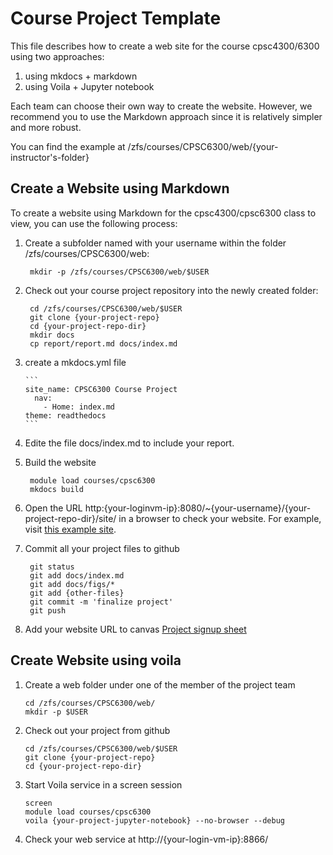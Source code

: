 # Course Project Template

This file describes how to create a web site for the course cpsc4300/6300 using two approaches:

1. using mkdocs + markdown
1. using Voila + Jupyter notebook

Each team can choose their own way to create the website. However, we recommend you to use the Markdown approach since it is relatively simpler and more robust.

You can find the example at /zfs/courses/CPSC6300/web/{your-instructor's-folder}


## Create a Website using Markdown

To create a website using Markdown for the cpsc4300/cpsc6300 class to view, you can use the following process:

1. Create a subfolder named with your username within the folder /zfs/courses/CPSC6300/web:

        mkdir -p /zfs/courses/CPSC6300/web/$USER

1. Check out your course project repository into the newly created folder:

        cd /zfs/courses/CPSC6300/web/$USER
        git clone {your-project-repo}
        cd {your-project-repo-dir}
        mkdir docs
        cp report/report.md docs/index.md

1. create a mkdocs.yml file

       ```
       site_name: CPSC6300 Course Project
         nav:
           - Home: index.md
       theme: readthedocs
       ```

1. Edite the file docs/index.md to include your report.

1. Build the website

        module load courses/cpsc6300
        mkdocs build

1. Open the URL http:{your-loginvm-ip}:8080/~{your-username}/{your-project-repo-dir}/site/ in a browser to check your website.
        For example, visit [this example site](http://10.128.97.93:8080/~xizhouf/course_project/site/).

1. Commit all your project files to github

        git status
        git add docs/index.md
        git add docs/figs/*
        git add {other-files}
        git commit -m 'finalize project'
        git push

1. Add your website URL to canvas [Project signup sheet](https://clemson.instructure.com/courses/118802/pages/project-url-signup)

## Create Website using voila
 
1. Create a web folder under one of the member of the project team
 
       cd /zfs/courses/CPSC6300/web/
       mkdir -p $USER

1. Check out your project from github

       cd /zfs/courses/CPSC6300/web/$USER
       git clone {your-project-repo}
       cd {your-project-repo-dir}

1. Start Voila service in a screen session

       screen
       module load courses/cpsc6300
       voila {your-project-jupyter-notebook} --no-browser --debug

1. Check your web service at http://{your-login-vm-ip}:8866/
